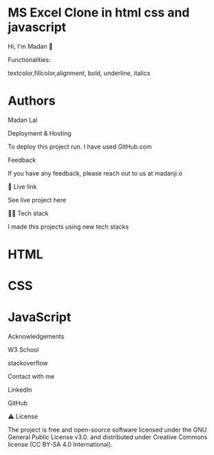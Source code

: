 # MS Excel Clone in html css and javascript 

Hi, I'm Madan 👋

Functionalities:

textcolor,fillcolor,alignment, bold, underline, italics

# Authors

Madan Lal

Deployment & Hosting

To deploy this project run. I have used GitHub.com

Feedback

If you have any feedback, please reach out to us at madanji.o

🌟 Live link

See live project here

👨‍💻 Tech stack

I made this projects using new tech stacks

# HTML

# CSS

# JavaScript

Acknowledgements

W3 School

stackoverflow

Contact with me

LinkedIn

GitHub

⚠️ License

The project is free and open-source software licensed under the GNU General Public License v3.0. and distributed under Creative Commons license (CC BY-SA 4.0 International).
